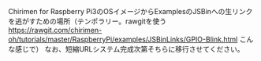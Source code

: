 Chirimen for Raspberry Pi3のOSイメージからExamplesのJSBinへの生リンクを逃がすための場所（テンポラリー。rawgitを使う https://rawgit.com/chirimen-oh/tutorials/master/RaspberryPi/examples/JSBinLinks/GPIO-Blink.html こんな感じで）
なお、短縮URLシステム完成次第そちらに移行させてください。

